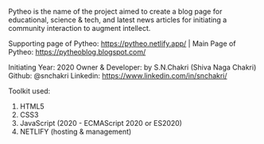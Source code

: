 Pytheo is the name of the project aimed to create a blog page for educational, science & tech, and latest news articles for initiating a community interaction to augment intellect.

Supporting page of Pytheo: https://pytheo.netlify.app/ | 
Main Page of Pytheo: https://pytheoblog.blogspot.com/

Initiating Year: 2020
Owner & Developer: by S.N.Chakri (Shiva Naga Chakri)
Github: @snchakri
Linkedin: https://www.linkedin.com/in/snchakri/

Toolkit used:
  1. HTML5
  2. CSS3
  3. JavaScript (2020 - ECMAScript 2020 or ES2020)
  4. NETLIFY (hosting & management)
